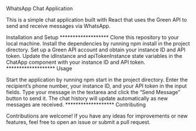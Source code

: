 WhatsApp Chat Application
                                  
This is a simple chat application built with React that uses the Green API to send and receive messages via WhatsApp.

Installation and Setup
                                   *******************
Clone this repository to your local machine.
Install the dependencies by running npm install in the project directory.
Set up a Green API account and obtain your instance ID and API token.
Update the idInstance and apiTokenInstance state variables in the ChatApp component with your instance ID and API token.
                                    *******************
Usage

Start the application by running npm start in the project directory.
Enter the recipient’s phone number, your instance ID, and your API token in the input fields.
Type your message in the textarea and click the “Send Message” button to send it.
The chat history will update automatically as new messages are received.
                                    *******************
Contributing

Contributions are welcome! If you have any ideas for improvements or new features, feel free to open an issue or submit a pull request.
